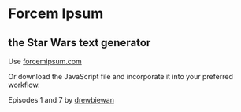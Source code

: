 # Forcem Ipsum
## the Star Wars text generator

Use [forcemipsum.com](https://forcemipsum.com)

Or download the JavaScript file and incorporate it into your preferred workflow.

Episodes 1 and 7 by [drewbiewan](https://github.com/drewbiewan)
